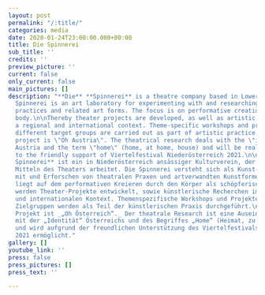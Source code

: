 ```yaml
---
layout: post
permalink: "/:title/"
categories: media
date: 2020-01-24T23:00:00.000+00:00
title: Die Spinnerei
sub_title: ''
credits: ''
preview_picture: ''
current: false
only_current: false
main_pictures: []
description: "**Die** **Spinnerei** is a theatre company based in Lower Austria. Die
  Spinnerei is an art laboratory for experimenting with and researching theatrical
  practices and related art forms. The focus is on performative creation through the
  body.\n\nThereby theater projects are developed, as well as artistic research in
  a regional and international context. Theme-specific workshops and projects with
  different target groups are carried out as part of artistic practice. \n\nThe first
  project is \"Oh Austria\". The theatrical research deals with the \"identity\" of
  Austria and the term \"home\" (home, at home, house) and will be realized thanks
  to the friendly support of Viertelfestival Niederösterreich 2021.\n\n***\n\n**Die
  Spinnerei** ist ein in Niederösterreich ansässiger Kulturverein, der primär mit
  Mitteln des Theaters arbeitet. Die Spinnerei versteht sich als Kunst-Labor zum Experimentieren
  mit und Erforschen von theatralen Praxen und artverwandten Kunstformen. Der Fokus
  liegt auf dem performativen Kreieren durch den Körper als schöpferisches Mittel.\n\nDabei
  werden Theater-Projekte entwickelt, sowie künstlerische Recherchen im regionalen
  und internationalen Kontext. Themenspezifische Workshops und Projekte mit verschiedenen
  Zielgruppen werden als Teil der künstlerischen Praxis durchgeführt.\n\nDas erstes
  Projekt ist _„Oh Österreich“._ Der theatrale Research ist eine Auseinandersetzung
  mit der „Identität“ Österreichs und des Begriffes „Home“ (Heimat, zu Hause, Haus)
  und wird aufgrund der freundlichen Unterstützung des Viertelfestivals Niederösterreich
  2021 ermöglicht."
gallery: []
youtube_link: ''
press: false
press_pictures: []
press_text: ''

---
```

